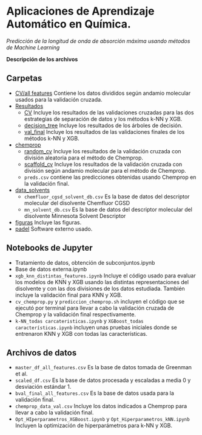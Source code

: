 # Aplicaciones de Aprendizaje Automático en Química. 
*Predicción de la longitud de onda de absorción máxima usando métodos de Machine Learning*

**Descripción de los archivos**
## Carpetas
* [CV/all features](https://github.com/xavi-diaz/TFG/tree/main/CV/all%20features) Contiene los datos divididos según andamio molecular usados para la validación cruzada.
* [Resultados](https://github.com/xavi-diaz/TFG/tree/main/CV/all%20features)
  - [CV](https://github.com/xavi-diaz/TFG/tree/main/Resultados/CV) Incluye los resultados de las validaciones cruzadas para las dos estrategias de separación de datos y los métodos k-NN y XGB.
  - [decision_tree](https://github.com/xavi-diaz/TFG/tree/main/Resultados/decision_tree) Incluye los resultados de los árboles de decisión.
  - [val_final](https://github.com/xavi-diaz/TFG/tree/main/Resultados/val_final) Incluye los resultados de las validaciones finales de los métodos k-NN y XGB.
* [chemprop](https://github.com/xavi-diaz/TFG/tree/main/chemprop)
  - [random_cv](https://github.com/xavi-diaz/TFG/tree/main/chemprop/random_cv) Incluye los resultados de la validación cruzada con división aleatoria para el método de Chemprop. 
  - [scaffold_cv](https://github.com/xavi-diaz/TFG/tree/main/chemprop/scaffold_cv) Incluye los resultados de la validación cruzada con división según andamio molecular para el método de Chemprop.
  - `preds.csv` contiene las predicciones obtenidas usando Chemprop en la validación final.
* [data_solvents](https://github.com/xavi-diaz/TFG/tree/main/data_solvents)
  - `chemfluor_cgsd_solvent_db.csv` Es la base de datos del descriptor molecular del disolvente Chemfluor CGSD
  - `mn_solvent_db.csv` Es la base de datos del descriptor molecular del disolvente Minnesota Solvent Descriptor
* [figuras](https://github.com/xavi-diaz/TFG/tree/main/figuras) Incluye las figuras.
* [padel](https://github.com/xavi-diaz/TFG/tree/main/padel) Software externo usado.
## Notebooks de Jupyter
* Tratamiento de datos, obtención de subconjuntos.ipynb
* Base de datos externa.ipynb
* `xgb_knn_distintas_features.ipynb` Incluye el código usado para evaluar los modelos de KNN y XGB usando las distintas representaciones del disolvente y con las dos divisiones de los datos estudiada. También incluye la validación final para KNN y XGB.
* `cv_chemprop.py` y `prediccion_chemprop.sh` incluyen el código que se ejecutó por terminal para llevar a cabo la validación cruzada de Chemprop y la validación final respectivamente.
* `k-NN_todas carcateristicas.ipynb` y `XGBoost_todas características.ipynb` incluyen unas pruebas iniciales donde se entrenaron KNN y XGB con todas las características.
## Archivos de datos
* `master_df_all_features.csv` Es la base de datos tomada de Greenman et al.
* `scaled_df.csv` Es la base de datos procesada y escaladas a media 0 y desviación estándar 1.
* `bval_final_all_features.csv` Es la base de datos usada para la validación final.
* `chemprop_data_val.csv` Incluye los datos indicados a Chemprop para llevar a cabo la validación final.
* `Opt_HIperparametros_XGBoost.ipynb` y `Opt_Hiperparametros_kNN.ipynb` Incluyen la optimización de hiperparámetros para k-NN y XGB.
